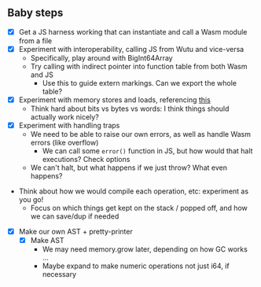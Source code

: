 ## Baby steps
- [x] Get a JS harness working that can instantiate and call a Wasm module from a file
- [x] Experiment with interoperability, calling JS from Wutu and vice-versa
  - Specifically, play around with BigInt64Array
  - Try calling with indirect pointer into function table from both Wasm and JS
    - Use this to guide extern markings. Can we export the whole table?
- [x] Experiment with memory stores and loads, referencing [this](https://rsms.me/wasm-intro)
  - Think hard about bits vs bytes vs words: I think things should actually work nicely?
- [x] Experiment with handling traps
  - We need to be able to raise our own errors, as well as handle Wasm errors (like overflow)
    - We can call some `error()` function in JS, but how would that halt executions? Check options
  - We can't halt, but what happens if we just throw? What even happens?
- Think about how we would compile each operation, etc: experiment as you go!
  - Focus on which things get kept on the stack / popped off, and how we can save/dup if needed

- [x] Make our own AST + pretty-printer
  - [x] Make AST
    - We may need memory.grow later, depending on how GC works ...
    - Maybe expand to make numeric operations not just i64, if necessary
